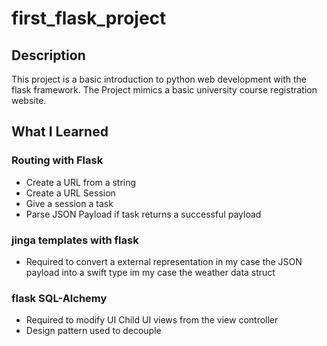 # first_flask_project

## Description 
This project is a basic introduction to python web development with the flask framework. The Project mimics a basic university course registration website. 

## What I Learned 

### Routing with Flask 
  - Create a URL from a string 
  - Create a URL Session 
  - Give a session a task 
  - Parse JSON Payload if task returns a successful payload
### jinga templates with flask
  - Required to convert a external representation in my case the JSON payload into a swift type im my case the weather data struct
### flask SQL-Alchemy 
  - Required to modify UI Child UI views from the view controller 
  - Design pattern used to decouple 


